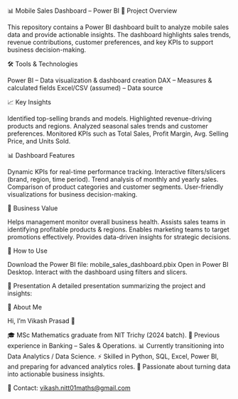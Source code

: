 📊 Mobile Sales Dashboard – Power BI
📌 Project Overview

This repository contains a Power BI dashboard built to analyze mobile sales data and provide actionable insights. The dashboard highlights sales trends, revenue contributions, customer preferences, and key KPIs to support business decision-making.

🛠️ Tools & Technologies

Power BI – Data visualization & dashboard creation
DAX – Measures & calculated fields
Excel/CSV (assumed) – Data source

📈 Key Insights

Identified top-selling brands and models.
Highlighted revenue-driving products and regions.
Analyzed seasonal sales trends and customer preferences.
Monitored KPIs such as Total Sales, Profit Margin, Avg. Selling Price, and Units Sold.

📊 Dashboard Features

Dynamic KPIs for real-time performance tracking.
Interactive filters/slicers (brand, region, time period).
Trend analysis of monthly and yearly sales.
Comparison of product categories and customer segments.
User-friendly visualizations for business decision-making.

🎯 Business Value

Helps management monitor overall business health.
Assists sales teams in identifying profitable products & regions.
Enables marketing teams to target promotions effectively.
Provides data-driven insights for strategic decisions.

🚀 How to Use

Download the Power BI file: mobile_sales_dashboard.pbix
Open in Power BI Desktop.
Interact with the dashboard using filters and slicers.

🎤 Presentation
A detailed presentation summarizing the project and insights:

👤 About Me

Hi, I’m Vikash Prasad 👋

🎓 MSc Mathematics graduate from NIT Trichy (2024 batch).
💼 Previous experience in Banking – Sales & Operations.
📊 Currently transitioning into Data Analytics / Data Science.
⚡ Skilled in Python, SQL, Excel, Power BI, and preparing for advanced analytics roles.
🚀 Passionate about turning data into actionable business insights.

📩 Contact: vikash.nitt01maths@gmail.com
